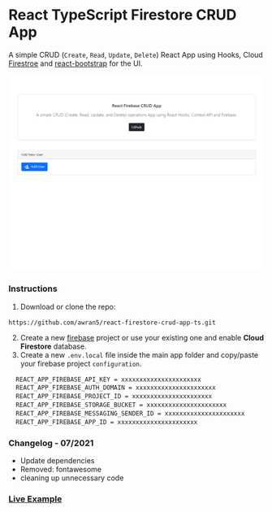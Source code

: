 # React TypeScript Firestore CRUD App

A simple CRUD (`Create`, `Read`, `Update`, `Delete`) React App using Hooks, Cloud [Firestroe](https://firebase.google.com/docs/firestore) and [react-bootstrap](https://react-bootstrap.github.io/) for the UI.

![screenshot](./screenshot.gif)

### Instructions

1. Download or clone the repo:

```
https://github.com/awran5/react-firestore-crud-app-ts.git
```

2. Create a new [firebase](https://console.firebase.google.com/) project or use your existing one and enable **Cloud Firestore** database.
3. Create a new `.env.local` file inside the main app folder and copy/paste your firebase project `configuration`.

```bash
  REACT_APP_FIREBASE_API_KEY = xxxxxxxxxxxxxxxxxxxxxx
  REACT_APP_FIREBASE_AUTH_DOMAIN = xxxxxxxxxxxxxxxxxxxxxx
  REACT_APP_FIREBASE_PROJECT_ID = xxxxxxxxxxxxxxxxxxxxxx
  REACT_APP_FIREBASE_STORAGE_BUCKET = xxxxxxxxxxxxxxxxxxxxxx
  REACT_APP_FIREBASE_MESSAGING_SENDER_ID = xxxxxxxxxxxxxxxxxxxxxx
  REACT_APP_FIREBASE_APP_ID = xxxxxxxxxxxxxxxxxxxxxx
```

### Changelog - 07/2021

- Update dependencies
- Removed: fontawesome
- cleaning up unnecessary code

### [Live Example](https://react-firestore-crud-app.vercel.app/)
